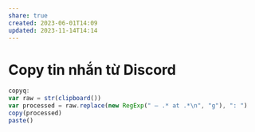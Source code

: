 ```yaml
---
share: true
created: 2023-06-01T14:09
updated: 2023-11-14T14:14
---
```


# Copy tin nhắn từ Discord
```js
copyq:
var raw = str(clipboard())
var processed = raw.replace(new RegExp(" — .* at .*\n", "g"), ": ")
copy(processed)
paste()
```

